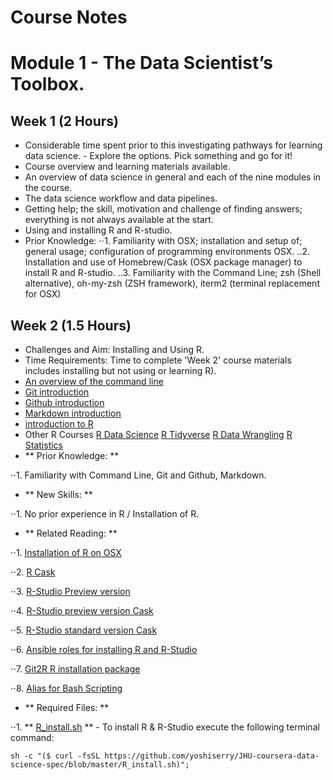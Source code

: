 # Course Notes

# Module 1 - The Data Scientist’s Toolbox.

## Week 1 (2 Hours)
* Considerable time spent prior to this investigating pathways for learning data science. - Explore the options. Pick something and go for it!
* Course overview and learning materials available.
* An overview of data science in general and each of the nine modules in the course.
* The data science workflow and data pipelines.
* Getting help; the skill, motivation and challenge of finding answers; everything is not always available at the start.
* Using and installing R and R-studio.
* Prior Knowledge:
⋅⋅1. Familiarity with OSX; installation and setup of; general usage; configuration of programming environments OSX.
..2. Installation and use of Homebrew/Cask (OSX package manager) to install R and R-studio.
..3. Familiarity with the Command Line; zsh (Shell alternative), oh-my-zsh (ZSH framework), iterm2 (terminal replacement for OSX)

## Week 2 (1.5 Hours)
* Challenges and Aim: Installing and Using R.
* Time Requirements: Time to complete 'Week 2' course materials includes installing but not using or learning R).
* [An overview of the command line](https://www.lynda.com/Mac-OS-X-10-6-tutorials/Unix-for-Mac-OS-X-Users/78546-2.html "Introduction to Unix/Terminal")
* [Git introduction](https://www.lynda.com/Git-tutorials/Git-Essential-Training/100222-2.html "Introduction to Git in Terminal")
* [Github introduction](https://www.lynda.com/Git-tutorials/Up-Running-Git-GitHub/409275-2.html "Introduction to collaboration on Github in Terminal")
* [Markdown introduction](https://www.lynda.com/Web-Development-tutorials/Up-Running-Markdown/438888-2.html "Introduction to markdown")
* [introduction to R](https://www.lynda.com/R-tutorials/Up-Running-R/120612-2.html  "Basic Introduction to R")
* Other R Courses [R Data Science](https://www.lynda.com/R-tutorials/R-Data-Science-Lunchbreak-Lessons/651209-2.html) [R Tidyverse](https://www.lynda.com/R-tutorials/Learning-R-Tidyverse/586672-2.html) [R Data Wrangling](https://www.lynda.com/R-tutorials/Data-Wrangling-R/594442-2.html)
[R Statistics](https://www.lynda.com/R-tutorials/R-Statistics-Essential-Training/142447-2.html)
* ** Prior Knowledge: **

⋅⋅1. Familiarity with Command Line, Git and Github, Markdown.

* ** New Skills: **

⋅⋅1. No prior experience in R / Installation of R.

* ** Related Reading: **

⋅⋅1. [Installation of R on OSX](https://cran.r-project.org/bin/macosx/)

⋅⋅2. [R Cask](https://github.com/caskroom/homebrew-cask/blob/master/Casks/r-app.rb)

⋅⋅3. [R-Studio Preview version](https://www.rstudio.com/products/rstudio/download/preview/)

⋅⋅4. [R-Studio preview version Cask](https://github.com/caskroom/homebrew-versions/blob/master/Casks/rstudio-preview.rb)

⋅⋅5. [R-Studio standard version Cask](https://github.com/caskroom/homebrew-cask/blob/master/Casks/rstudio.rb)

⋅⋅6. [Ansible roles for installing R and R-Studio](https://github.com/hoir/ansible-role-osx-r)

⋅⋅7. [Git2R R installation package](https://github.com/ropensci/git2r)

⋅⋅8. [Alias for Bash Scripting](https://www.computerworld.com/article/2598087/linux/how-to-use-aliases-in-linux-shell-commands.html)

* ** Required Files: **

⋅⋅1. ** [R_install.sh]() ** - To install R & R-Studio execute the following terminal command:
```
sh -c "($ curl -fsSL https://github.com/yoshiserry/JHU-coursera-data-science-spec/blob/master/R_install.sh)";
```
